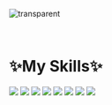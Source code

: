 ![transparent](https://capsule-render.vercel.app/api?type=transparent&fontColor=703ee5&text=안녕하세요:\)&height=150&fontSize=60&desc=김유림입니다.&descAlignY=75&descAlign=60)

<!--
<br>
<h4>3년차 Java 백엔드 개발자로 근무하고 있습니다.</h4>-->

<br>
<div><h1>✨My Skills✨</h1></div>

<div >
  <img src="https://img.shields.io/badge/java-007396?style=for-the-badge&logo=java&logoColor=white"> 
  <img src="https://img.shields.io/badge/spring-6DB33F?style=for-the-badge&logo=spring&logoColor=white">
  <img src="https://img.shields.io/badge/javascript-F7DF1E?style=for-the-badge&logo=javascript&logoColor=white"> 
  <img src="https://img.shields.io/badge/aws-232F3E?style=for-the-badge&logo=amazonaws&logoColor=white">
  <img src="https://img.shields.io/badge/html5-E34F26?style=for-the-badge&logo=html5&logoColor=white"> 
  <img src="https://img.shields.io/badge/css-1572B6?style=for-the-badge&logo=css3&logoColor=white">  
  <img src="https://img.shields.io/badge/PostgreSQL-4169E1?style=for-the-badge&logo=PostgreSQL&logoColor=white"> 
  <img src="https://img.shields.io/badge/Elasticsearch-005571?style=for-the-badge&logo=Elasticsearch&logoColor=white">
</div>

<!--
![lightyear9405's github stats](https://github-readme-stats.vercel.app/api?username=lightyear9405&show_icons=true)
[![lightyear9405's github stats](https://github-readme-stats.vercel.app/api/top-langs/?username=lightyear9405&show_icons=true&hide_border=true&title_color=004386&icon_color=004386&layout=compact)](https://github.com/lightyear9405)



### Hi there 👋
**lightyear9405/lightyear9405** is a ✨ _special_ ✨ repository because its `README.md` (this file) appears on your GitHub profile.

Here are some ideas to get you started:

- 🔭 I’m currently working on ....
- 🌱 I’m currently learning ...
- 👯 I’m looking to collaborate on ...
- 🤔 I’m looking for help with ...
- 💬 Ask me about ...
- 📫 How to reach me: ...
- 😄 Pronouns: ...
- ⚡ Fun fact: ...
-->

